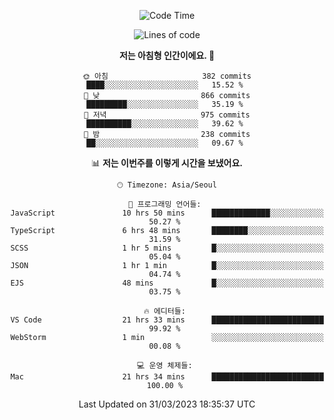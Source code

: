 <div align='center'>
 
<!--START_SECTION:waka-->
![Code Time](http://img.shields.io/badge/Code%20Time-2%2C498%20hrs%207%20mins-blue)

![Lines of code](https://img.shields.io/badge/%EC%A0%80%EB%8A%94%20%EC%97%AC%ED%83%9C%EA%B9%8C%EC%A7%80%20-1.2%20million%20%EC%A4%84%EC%9D%98%20%EC%BD%94%EB%93%9C%EB%A5%BC%20%EC%9E%91%EC%84%B1%ED%96%88%EC%96%B4%EC%9A%94.-blue)

**저는 아침형 인간이에요. 🐤** 

```text
🌞 아침                     382 commits         ████░░░░░░░░░░░░░░░░░░░░░   15.52 % 
🌆 낮　                     866 commits         █████████░░░░░░░░░░░░░░░░   35.19 % 
🌃 저녁                     975 commits         ██████████░░░░░░░░░░░░░░░   39.62 % 
🌙 밤　                     238 commits         ██░░░░░░░░░░░░░░░░░░░░░░░   09.67 % 
```


📊 **저는 이번주를 이렇게 시간을 보냈어요.** 

```text
🕑︎ Timezone: Asia/Seoul

💬 프로그래밍 언어들: 
JavaScript               10 hrs 50 mins      █████████████░░░░░░░░░░░░   50.27 % 
TypeScript               6 hrs 48 mins       ████████░░░░░░░░░░░░░░░░░   31.59 % 
SCSS                     1 hr 5 mins         █░░░░░░░░░░░░░░░░░░░░░░░░   05.04 % 
JSON                     1 hr 1 min          █░░░░░░░░░░░░░░░░░░░░░░░░   04.74 % 
EJS                      48 mins             █░░░░░░░░░░░░░░░░░░░░░░░░   03.75 % 

🔥 에디터들: 
VS Code                  21 hrs 33 mins      █████████████████████████   99.92 % 
WebStorm                 1 min               ░░░░░░░░░░░░░░░░░░░░░░░░░   00.08 % 

💻 운영 체제들: 
Mac                      21 hrs 34 mins      █████████████████████████   100.00 % 
```


 Last Updated on 31/03/2023 18:35:37 UTC
<!--END_SECTION:waka-->
 </div>
<!---
Emewjin/Emewjin is a ✨ special ✨ repository because its `README.md` (this file) appears on your GitHub profile.
You can click the Preview link to take a look at your changes.
--->
